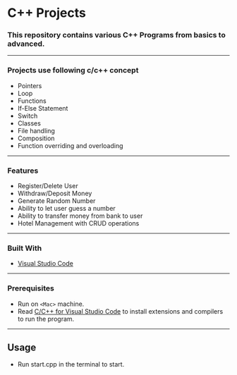 # C++ Projects

<h3> This repository contains various C++ Programs from basics to advanced. </h3>

---

### Projects use following c/c++ concept
* Pointers
* Loop
* Functions
* If-Else Statement
* Switch
* Classes
* File handling
* Composition
* Function overriding and overloading

---

### Features
* Register/Delete User
* Withdraw/Deposit Money
* Generate Random Number
* Ability to let user guess a number
* Ability to transfer money from bank to user
* Hotel Management with CRUD operations

---

### Built With
* [Visual Studio Code](https://code.visualstudio.com/)

---

### Prerequisites
* Run on `<Mac>` machine.
* Read <a href="https://code.visualstudio.com/docs/languages/cpp" target="_blank">C/C++ for Visual Studio Code</a>
 to install extensions and compilers to run the program.

---

## Usage
* Run start.cpp in the terminal to start.




